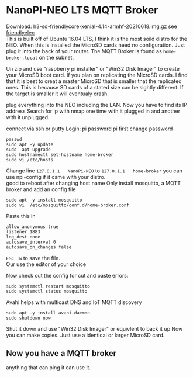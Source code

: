 
# NanoPI-NEO LTS MQTT Broker
Download:  h3-sd-friendlycore-xenial-4.14-armhf-20210618.img.gz see [friendlyelec](https://wiki.friendlyelec.com/wiki/index.php/NanoPi_NEO#UbuntuCore_16.04)   
This is built off of Ubuntu 16.04 LTS,  I think it is the most soild distro for the NEO.  When this is installed the MicroSD cards need no configuration.
Just plug it into the back of your router. 
The MQTT Broker is found as ```home-broker.local``` on the subnet.  

Un zip and use  "raspberry pi installer" or "Win32 Disk Imager"  to create your MicroSD boot card.
If you plan on replicating the MicroSD cards. I find that it is best to creat a master MicroSD that is smaller that the replicated ones.
This is because SD cards of a stated size can be sightly different. If the target is smaller it will eventualy crash.     

plug everything into the NEO including the LAN. Now you have to find its IP address 
Search for ip with nmap one time with it plugged in and another with it unplugged.

connect via ssh or putty
Login: pi password pi
first change password
```
passwd
sudo apt -y update
sudo  apt upgrade
sudo hostnamectl set-hostname home-broker
sudo vi /etc/hosts
```
Change line ```127.0.1.1   NanoPi-NEO``` to ```127.0.1.1   home-broker```
you can use npi-config if it came with your distro.    
good to reboot after changing host name
Only install  mosquitto, a MQTT broker and add an config file
```
sudo apt -y install mosquitto
sudo vi  /etc/mosquitto/conf.d/home-broker.conf
```
Paste this in
```
allow_anonymous true
listener 1883
log_dest none
autosave_interval 0
autosave_on_changes false
```
```ESC :w``` to save the file.    
Our use the editor of your choice      

Now check out the config for cut and paste errors:
```
sudo systemctl restart mosquitto
sudo systemctl status mosquitto
```
Avahi helps with multicast DNS and IoT MQTT discovery
```
sudo apt -y install avahi-daemon
sudo shutdown now
```
Shut it down and use  "Win32 Disk Imager" or equivlent to back it up
Now you can make copies. Just use a identical or larger MicroSD card. 

## Now you have a MQTT broker
anything that can ping it can use it.



